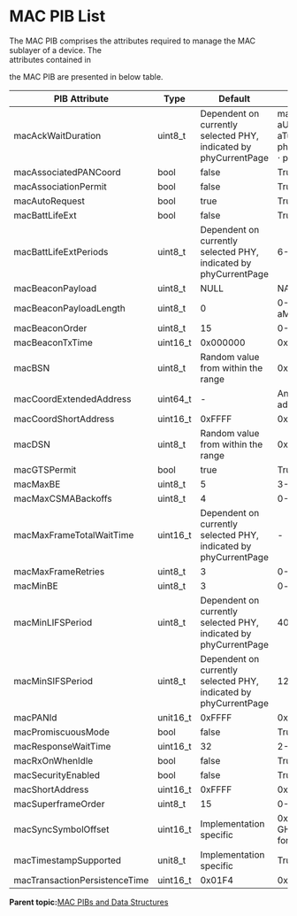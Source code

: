 # MAC PIB List

The MAC PIB comprises the attributes required to manage the MAC sublayer of a device. The<br /> attributes contained in

the MAC PIB are presented in below table.

|PIB Attribute|Type|Default|Range|
|-------------|----|-------|-----|
|macAckWaitDuration|uint8\_t|Dependent on currently selected PHY, indicated by phyCurrentPage|macAckWaitDuration = aUnitBackoffPeriod + aTurnaroundTime + phySHRDuration + \[6<br /> ⋅ phySymbolsPerOctet\]|
|macAssociatedPANCoord|bool|false|True/false|
|macAssociationPermit|bool|false|True/false|
|macAutoRequest|bool|true|True/false|
|macBattLifeExt|bool|false|True/false|
|macBattLifeExtPeriods|uint8\_t|Dependent on currently selected PHY, indicated by phyCurrentPage|6-41|
|macBeaconPayload|uint8\_t|NULL|NA|
|macBeaconPayloadLength|uint8\_t|0|0-aMaxBeaconPayloadLength|
|macBeaconOrder|uint8\_t|15|0-15|
|macBeaconTxTime|uint16\_t|0x000000|0x000000– 0xFFFFFF|
|macBSN|uint8\_t|Random value from within the range|0x00–0xFF|
|macCoordExtendedAddress|uint64\_t|-|An extended 64-bit IEEE address|
|macCoordShortAddress|uint16\_t|0xFFFF|0x0000–0xFFFF|
|macDSN|uint8\_t|Random value from within the range|0x00–0xFF|
|macGTSPermit|bool|true|True/false|
|macMaxBE|uint8\_t|5|3-8|
|macMaxCSMABackoffs|uint8\_t|4|0-5|
|macMaxFrameTotalWaitTime|uint16\_t|Dependent on currently selected PHY, indicated by phyCurrentPage|-|
|macMaxFrameRetries|uint8\_t|3|0-7|
|macMinBE|uint8\_t|3|0-macMaxBE|
|macMinLIFSPeriod|uint8\_t|Dependent on currently selected PHY, indicated by phyCurrentPage|40|
|macMinSIFSPeriod|uint8\_t|Dependent on currently selected PHY, indicated by phyCurrentPage|12|
|macPANId|unit16\_t|0xFFFF|0x0000 - 0xFFFF|
|macPromiscuousMode|bool|false|True/false|
|macResponseWaitTime|uint16\_t|32|2-64|
|macRxOnWhenIdle|bool|false|True/false|
|macSecurityEnabled|bool|false|True/false|
|macShortAddress|uint16\_t|0xFFFF|0x0000-0xFFFF|
|macSuperframeOrder|uint8\_t|15|0-15|
|macSyncSymbolOffset|uint16\_t|Implementation specific|0x000–0x100 for the 2.4 GHz PHY, 0x000–0x400 for the 868/915 MHz PHY|
|macTimestampSupported|unit8\_t|Implementation specific|True/false|
|macTransactionPersistenceTime|uint16\_t|0x01F4|0x0000–0xFFFF|

**Parent topic:**[MAC PIBs and Data Structures](GUID-79CBF970-88D2-439D-B43A-84895A94254D.md)

